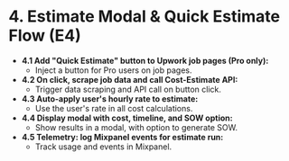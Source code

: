 # 4. Estimate Modal & Quick Estimate Flow (E4)

- **4.1 Add "Quick Estimate" button to Upwork job pages (Pro only):**
  - Inject a button for Pro users on job pages.
- **4.2 On click, scrape job data and call Cost-Estimate API:**
  - Trigger data scraping and API call on button click.
- **4.3 Auto-apply user's hourly rate to estimate:**
  - Use the user's rate in all cost calculations.
- **4.4 Display modal with cost, timeline, and SOW option:**
  - Show results in a modal, with option to generate SOW.
- **4.5 Telemetry: log Mixpanel events for estimate run:**
  - Track usage and events in Mixpanel. 